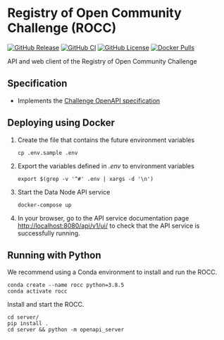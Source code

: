 # Registry of Open Community Challenge (ROCC)

[![GitHub Release](https://img.shields.io/github/release/Sage-Bionetworks/rocc-portal.svg?include_prereleases&color=94398d&labelColor=555555&logoColor=ffffff&style=for-the-badge&logo=github)](https://github.com/Sage-Bionetworks/rocc-portal/releases)
[![GitHub CI](https://img.shields.io/github/workflow/status/Sage-Bionetworks/rocc-portal/ci.svg?color=94398d&labelColor=555555&logoColor=ffffff&style=for-the-badge&logo=github)](https://github.com/Sage-Bionetworks/rocc-portal)
[![GitHub License](https://img.shields.io/github/license/Sage-Bionetworks/rocc-portal.svg?color=94398d&labelColor=555555&logoColor=ffffff&style=for-the-badge&logo=github)](https://github.com/Sage-Bionetworks/rocc-portal)
[![Docker Pulls](https://img.shields.io/docker/pulls/sagebionetworks/rocc-server.svg?color=94398d&labelColor=555555&logoColor=ffffff&style=for-the-badge&label=pulls&logo=docker)](https://hub.docker.com/repository/docker/sagebionetworks/rocc-server)

API and web client of the Registry of Open Community Challenge

## Specification

- Implements the [Challenge OpenAPI specification]

## Deploying using Docker

1. Create the file that contains the future environment variables

       cp .env.sample .env

2. Export the variables defined in *.env* to environment variables

       export $(grep -v '^#' .env | xargs -d '\n')

3. Start the Data Node API service

       docker-compose up

4. In your browser, go to the API service documentation page
   <http://localhost:8080/api/v1/ui/> to check that the API service is
   successfully running.

## Running with Python

We recommend using a Conda environment to install and run the ROCC.

    conda create --name rocc python=3.8.5
    conda activate rocc

Install and start the ROCC.

    cd server/
    pip install .
    cd server && python -m openapi_server

<!-- Definitions -->

[Challenge OpenAPI specification]: https://github.com/Sage-Bionetworks/challenge-schemas